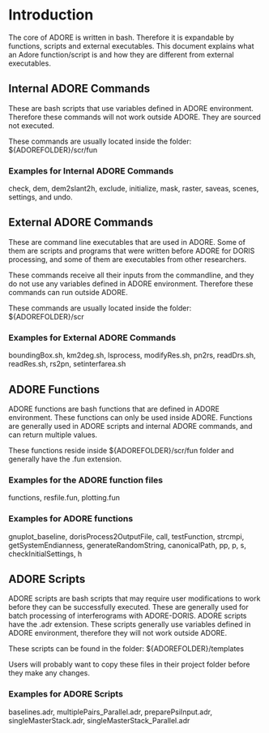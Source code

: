 # Introduction #

The core of ADORE is written in bash. Therefore it is expandable by functions, scripts and external executables. This document explains what an Adore function/script is and how they are different from external executables.

## Internal ADORE Commands ##
These are bash scripts that use variables defined in ADORE environment. Therefore these commands will not work outside ADORE. They are sourced not executed.

These commands are usually located inside the folder: ${ADOREFOLDER}/scr/fun

### Examples for Internal ADORE Commands ###
check, dem, dem2slant2h, exclude, initialize, mask, raster, saveas, scenes, settings, and undo.

## External ADORE Commands ##
These are command line executables that are used in ADORE. Some of them are scripts and programs that were written before ADORE for DORIS processing, and some of them are executables from other researchers.

These commands receive all their inputs from the commandline, and they do not use any variables defined in ADORE environment. Therefore these commands can run outside ADORE.

These commands are usually located inside the folder: ${ADOREFOLDER}/scr

### Examples for External ADORE Commands ###
boundingBox.sh, km2deg.sh, lsprocess, modifyRes.sh, pn2rs, readDrs.sh, readRes.sh, rs2pn, setinterfarea.sh

## ADORE Functions ##
ADORE functions are bash functions that are defined in ADORE environment. These functions can only be used inside ADORE. Functions are generally used in ADORE scripts and internal ADORE commands, and can return multiple values.

These functions reside inside ${ADOREFOLDER}/scr/fun folder and generally have the .fun extension.

### Examples for the ADORE function files ###
functions, resfile.fun, plotting.fun

### Examples for ADORE functions ###
gnuplot\_baseline, dorisProcess2OutputFile, call, testFunction, strcmpi, getSystemEndianness, generateRandomString, canonicalPath, pp, p, s, checkInitialSettings, h

## ADORE Scripts ##
ADORE scripts are bash scripts that may require user modifications to work before they can be successfully executed. These are generally used for batch processing of interferograms with ADORE-DORIS. ADORE scripts have the .adr extension. These scripts generally use variables defined in ADORE environment, therefore they will not work outside ADORE.

These scripts can be found in the folder: ${ADOREFOLDER}/templates

Users will probably want to copy these files in their project folder before they make any changes.

### Examples for ADORE Scripts ###
baselines.adr, multiplePairs\_Parallel.adr, preparePsiInput.adr, singleMasterStack.adr, singleMasterStack\_Parallel.adr